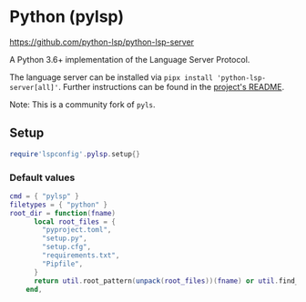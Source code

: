 # Python (pylsp)

https://github.com/python-lsp/python-lsp-server

A Python 3.6+ implementation of the Language Server Protocol.

The language server can be installed via `pipx install 'python-lsp-server[all]'`.
Further instructions can be found in the [project's README](https://github.com/python-lsp/python-lsp-server).

Note: This is a community fork of `pyls`.
    

## Setup

```lua
require'lspconfig'.pylsp.setup{}
```


### Default values

```lua
cmd = { "pylsp" }
filetypes = { "python" }
root_dir = function(fname)
      local root_files = {
        "pyproject.toml",
        "setup.py",
        "setup.cfg",
        "requirements.txt",
        "Pipfile",
      }
      return util.root_pattern(unpack(root_files))(fname) or util.find_git_ancestor(fname) or util.path.dirname(fname)
    end,
```




